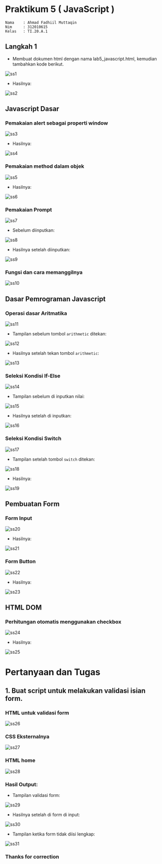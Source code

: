 # Praktikum 5 ( JavaScript )
```
Nama    : Ahmad Fadhiil Muttaqin
Nim     : 312010615
Kelas   : TI.20.A.1
```

## Langkah 1
- Membuat dokumen html dengan nama lab5_javascript.html, kemudian tambahkan kode berikut.

![ss1](https://user-images.githubusercontent.com/46867774/163064851-64c9cfbb-edf9-4539-8890-67399035c94a.png)

- Hasilnya:

![ss2](https://user-images.githubusercontent.com/46867774/163064912-f7c22c9a-2422-4870-a2ca-9aba9739d071.png)


## Javascript Dasar

### Pemakaian alert sebagai properti window

![ss3](https://user-images.githubusercontent.com/46867774/163064924-0e0df9fc-5fdc-4f0f-9510-8bdc90ef318d.png)

- Hasilnya:

![ss4](https://user-images.githubusercontent.com/46867774/163064939-149afe42-9a65-4602-a7ba-a892a3aa3404.png)

### Pemakaian method dalam objek

![ss5](https://user-images.githubusercontent.com/46867774/163064957-45192115-cddc-4638-8878-6ca1ba7322bb.png)

- Hasilnya:

![ss6](https://user-images.githubusercontent.com/46867774/163064973-1a8ba37a-9aa8-4b25-bf7d-5bb11dd7c7d1.png)

### Pemakaian Prompt
![ss7](https://user-images.githubusercontent.com/46867774/163065004-1523d970-dfb6-4436-88d7-eed248aa4817.png)

- Sebelum diinputkan:

![ss8](https://user-images.githubusercontent.com/46867774/163065034-379301b8-f34e-4e0f-b510-9232418a0079.png)

- Hasilnya setelah diinputkan:

![ss9](https://user-images.githubusercontent.com/46867774/163065059-3f251c6a-80f9-4113-a8be-3991daf96676.png)

### Fungsi dan cara memanggilnya

![ss10](https://user-images.githubusercontent.com/46867774/163065150-549e8662-6317-4e1a-8e89-09022c0afc99.png)

## Dasar Pemrograman Javascript

### Operasi dasar Aritmatika

![ss11](https://user-images.githubusercontent.com/46867774/163065288-99fd41f6-c29d-4081-9063-0cf454f80cdb.png)

- Tampilan sebelum tombol ```arithmetic``` ditekan:

![ss12](https://user-images.githubusercontent.com/46867774/163065318-f525a530-9e9f-4991-aace-cd97ec4c2e50.png)

- Hasilnya setelah tekan tombol ```arithmetic```:

![ss13](https://user-images.githubusercontent.com/46867774/163065403-c282be8c-7aa5-438d-be54-841bafe81875.png)

### Seleksi Kondisi If-Else

![ss14](https://user-images.githubusercontent.com/46867774/163065457-7a041ec3-ff8a-4b23-939e-0532e44804c6.png)

- Tampilan sebelum di inputkan nilai:

![ss15](https://user-images.githubusercontent.com/46867774/163065496-30b49ad4-d590-49a4-b69c-aff48d272e55.png)

- Hasilnya setelah di inputkan:

![ss16](https://user-images.githubusercontent.com/46867774/163065523-eee3dc6e-f8d5-4ecb-bc05-b417a08ad955.png)

### Seleksi Kondisi Switch

![ss17](https://user-images.githubusercontent.com/46867774/163065551-84bcfadb-e2a3-4ef4-990e-ac9e7a144b74.png)

- Tampilan setelah tombol ```switch``` ditekan:

![ss18](https://user-images.githubusercontent.com/46867774/163065615-d0cd562c-1499-4eb7-bdce-0b07c8c34d92.png)

- Hasilnya:

![ss19](https://user-images.githubusercontent.com/46867774/163065685-15cd6574-5b12-4239-95ee-a2ff545fb753.png)

## Pembuatan Form

### Form Input

![ss20](https://user-images.githubusercontent.com/46867774/163065764-a45def9b-31f8-4971-97e4-be2c24fb68f2.png)

- Hasilnya:

![ss21](https://user-images.githubusercontent.com/46867774/163065746-8a3b2de9-0524-4b9a-9f9d-5e381a2e6e98.png)

### Form Button

![ss22](https://user-images.githubusercontent.com/46867774/163066076-43d6d073-c753-46de-bd01-a6a808a2907a.png)

- Hasilnya:

![ss23](https://user-images.githubusercontent.com/46867774/163066078-6c9db874-9bb3-42bd-8b20-2ff4e4b1aee3.png)

## HTML DOM

### Perhitungan otomatis menggunakan checkbox

![ss24](https://user-images.githubusercontent.com/46867774/163066568-f90abc03-d381-4ff3-85c8-c0af53efe28e.png)

- Hasilnya:

![ss25](https://user-images.githubusercontent.com/46867774/163066617-14110787-e09c-44c7-b427-c32684d071cf.png)

# Pertanyaan dan Tugas
## 1. Buat script untuk melakukan validasi isian form.


### HTML untuk validasi form

![ss26](https://user-images.githubusercontent.com/46867774/163068774-5c25d3b5-8c3b-4d82-a9a9-9e449fc5196f.png)

### CSS Eksternalnya

![ss27](https://user-images.githubusercontent.com/46867774/163068782-e0da86e1-f807-4603-bcc8-3bf0149b6821.png)

### HTML home 

![ss28](https://user-images.githubusercontent.com/46867774/163068802-e7125905-eda4-4767-9603-a86fb0ee4f40.png)

### Hasil Output:

- Tampilan validasi form:

![ss29](https://user-images.githubusercontent.com/46867774/163069461-9ad6edbd-5712-4d7a-b58a-0a7914f826b5.png)

- Hasilnya setelah di form di input:

![ss30](https://user-images.githubusercontent.com/46867774/163069519-d8db077a-423d-41e3-82b5-9204bd4b74e4.png)

- Tampilan ketika form tidak diisi lengkap:

![ss31](https://user-images.githubusercontent.com/46867774/163069365-583bd8dd-bebe-4b74-b6b6-ae4b6d62dd7a.png)

### Thanks for correction
